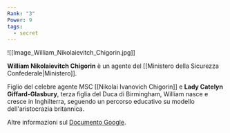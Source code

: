 ```yaml
---
Rank: "3"
Power: 9
tags:
  - secret
---
```

![[Image_William_Nikolaievitch_Chigorin.jpg]]

**William Nikolaievitch Chigorin** è un agente del [[Ministero della Sicurezza Confederale|Ministero]].

Figlio del celebre agente MSC [[Nikolai Ivanovich Chigorin]] e **Lady Catelyn Giffard-Glasbury**, terza figlia del Duca di Birmingham, William nasce e cresce in Inghilterra, seguendo un percorso educativo su modello dell'aristocrazia britannica.

Altre informazioni sul [Documento Google](https://docs.google.com/document/d/1loGEQOYh8mRffnMFXiHBOKV0q7OMs2rsXoyr-sZn0hc/edit?tab=t.0#heading=h.r2tccx5twj30).